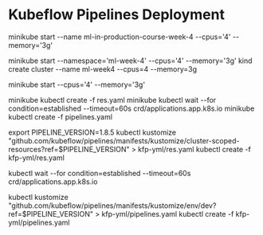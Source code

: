 # Kubeflow Pipelines Deployment

minikube start --name ml-in-production-course-week-4 --cpus='4' --memory='3g'

minikube start --namespace='ml-week-4' --cpus='4' --memory='3g'
kind create cluster --name ml-week4 --cpus=4 --memory=3g

minikube start --cpus='4' --memory='3g'

minikube kubectl create -f res.yaml
minikube kubectl wait --for condition=established --timeout=60s crd/applications.app.k8s.io
minikube kubectl create -f pipelines.yaml

export PIPELINE_VERSION=1.8.5
kubectl kustomize "github.com/kubeflow/pipelines/manifests/kustomize/cluster-scoped-resources?ref=$PIPELINE_VERSION" > kfp-yml/res.yaml
kubectl create -f kfp-yml/res.yaml

kubectl wait --for condition=established --timeout=60s crd/applications.app.k8s.io

kubectl kustomize "github.com/kubeflow/pipelines/manifests/kustomize/env/dev?ref=$PIPELINE_VERSION" > kfp-yml/pipelines.yaml
kubectl create -f kfp-yml/pipelines.yaml